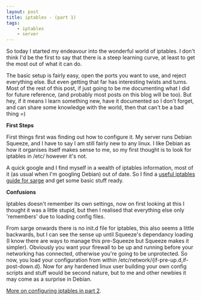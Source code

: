 ```yaml
---
layout: post
title: iptables - (part 1)
tags:
    - iptables
    - server
---
```

So today I started my endeavour into the wonderful world of iptables. I don't think I'd be the first to say that there is a steep learning curve, at least to get the most out of what it can do.

The basic setup is fairly easy, open the ports you want to use, and reject everything else. But even getting that far has interesting twists and turns. Most of the rest of this post, if just going to be me documenting what I did for future reference, (and probably most posts on this blog will be too). But hey, if it means I learn something new, have it documented so I don't forget, and can share some knowledge with the world, then that can't be a bad thing =)
<!--more-->
**First Steps**

First things first was finding out how to configure it. My server runs Debian Squeeze, and I have to say I am still fairly new to any linux. I like Debian as how it organises itself makes sense to me, so my first thought is to look for iptables in /etc/ however it's not.

A quick google and I find myself in a wealth of iptables information, most of it (as usual when I'm googling Debian) out of date. So I find a [useful iptables guide for sarge](http://www.howtoforge.com/linux_iptables_sarge "iptables for Debian sarge") and get some basic stuff ready.

**Confusions**

Iptables doesn't remember its own settings, now on first looking at this I thought it was a little stupid, but then I realised that everything else only 'remembers' due to loading config files.

From sarge onwards there is no init.d file for iptables, this also seems a little backwards, but I can see the sense up until Squeeze's dependancy loading (I know there are ways to manage this pre-Squeeze but Squeeze makes it simpler). Obviously you want your firewall to be up and running before your networking has connected, otherwise you're going to be unprotected. So now, you load your configuration from within /etc/network/{if-pre-up.d,if-post-down.d}. Now for any hardened linux user building your own config scripts and stuff would be second nature, but to me and other newbies it may come as a surprise in Debian.

[More on configuring iptables in part 2](/2012/04/12/iptables-2.html "Configuring iptables").
